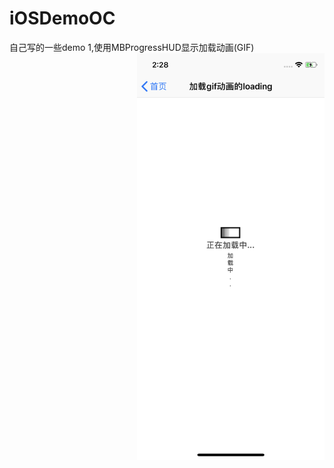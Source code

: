 # iOSDemoOC
自己写的一些demo
1,使用MBProgressHUD显示加载动画(GIF)
<br>
<img src="/image/1.png" width = "300" div align=right />
